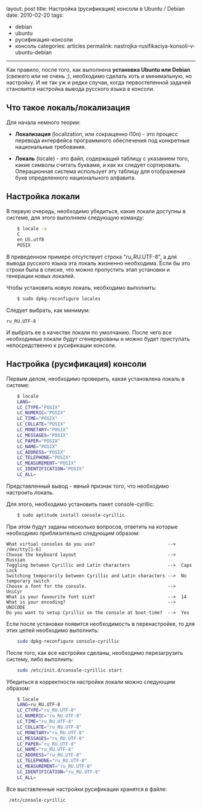 layout: post
title: Настройка (русификация) консоли в Ubuntu / Debian
date: 2010-02-20
tags:
- debian
-  ubuntu
-  русификация-консоли
-  консоль
categories: articles
permalink: nastrojka-rusifikaciya-konsoli-v-ubuntu-debian
---
Как правило, после того, как выполнена **установка Ubuntu или Debian** (свежего или не очень ;), необходимо сделать хоть и минимальную, но настройку. И не так уж и редки случаи, когда первостепенной задачей становится настройка вывода русского языка в консоли.
<!-- more -->
Что такое локаль/локализация
--------------------------------------
Для начала немного теории:

  * **Локализация** (localization, или сокращенно l10n) - это процесс перевода интерфейса программного обеспечения под конкретные национальные требования. 

  * **Локаль** (locale) - это файл, содержащий таблицу с указанием того, какие символы считать буквами, и как их следует сортировать. Операционная система использует эту таблицу для отображения букв определенного национального алфавита.

Настройка локали 
----------------------
В первую очередь, необходимо убедиться, какие локали доступны в системе, для этого выполняем следующую команду:

``` bash
    $ locale -a
    C
    en_US.utf8
    POSIX
```
В приведенном примере отсутствует строка "ru_RU.UTF-8", а для вывода русского языка эта локаль жизненно необходима. Если бы это строки была в списке, что можно пропустить этап установки и генерации новых локалей.

Чтобы установить новую локаль, необходимо выполнить:

``` bash
    $ sudo dpkg-reconfigure locales
```
Следует выбрать, как минимум:

    ru_RU.UTF-8

И выбрать ее в качестве локали по умолчанию. После чего все необходимые локали будут сгенерированы и можно будет приступать непосредственно к русификации консоли.

Настройка (русификация) консоли
--------------------------------------------
Первым делом, необходимо проверить, какая установлена локаль в системе:

``` bash
    $ locale
    LANG=
    LC_CTYPE="POSIX"
    LC_NUMERIC="POSIX"
    LC_TIME="POSIX"
    LC_COLLATE="POSIX"
    LC_MONETARY="POSIX"
    LC_MESSAGES="POSIX"
    LC_PAPER="POSIX"
    LC_NAME="POSIX"
    LC_ADDRESS="POSIX"
    LC_TELEPHONE="POSIX"
    LC_MEASUREMENT="POSIX"
    LC_IDENTIFICATION="POSIX"
    LC_ALL=
```
Представленный вывод - явный признак того, что необходимо настроить локаль. 

Для этого, необходимо установить пакет console-cyrillic:

``` bash
    $ sudo aptitude install console-cyrillic
```
При этом будут заданы несколько вопросов, ответить на которые необходимо приблизительно следующим образом:

    What virtual consoles do you use?                           -->  /dev/tty[1-6]
    Choose the keyboard layout                                  -->  Russian
    Toggling between Cyrillic and Latin characters              -->  Caps Lock
    Switching temporarily between Cyrillic and Latin characters -->  No temporary switch
    Choose a font for the console.                              -->  UniCyr
    What is your favourite font size?                           -->  14
    What is your encoding?                                      -->  UNICODE
    Do you want to setup Cyrillic on the console at boot-time?  -->  Yes


Если после установки появится необходимость в перенастройке, то для этих целей необходимо выполнить:

``` bash
    sudo dpkg-reconfigure console-cyrillic
```
После того, как все настройки сделаны, необходимо перезагрузить систему, либо выполнить:

``` bash
    sudo /etc/init.d/console-cyrillic start 
```
Убедиться в корректности настройки локали можно следующим образом:

``` bash
    $ locale
    LANG=ru_RU.UTF-8
    LC_CTYPE="ru_RU.UTF-8"
    LC_NUMERIC="ru_RU.UTF-8"
    LC_TIME="ru_RU.UTF-8"
    LC_COLLATE="ru_RU.UTF-8"
    LC_MONETARY="ru_RU.UTF-8"
    LC_MESSAGES="ru_RU.UTF-8"
    LC_PAPER="ru_RU.UTF-8"
    LC_NAME="ru_RU.UTF-8"
    LC_ADDRESS="ru_RU.UTF-8"
    LC_TELEPHONE="ru_RU.UTF-8"
    LC_MEASUREMENT="ru_RU.UTF-8"
    LC_IDENTIFICATION="ru_RU.UTF-8"
    LC_ALL=
```
Все выставленные настройки русификации хранятся в файле:

     /etc/console-cyrillic